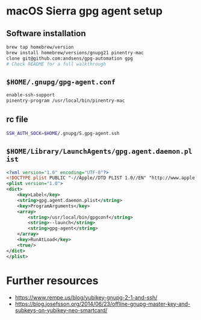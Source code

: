 # macOS Sierra gpg agent setup #

## Software installation ##

```sh
brew tap homebrew/version
brew install homebrew/versions/gnupg21 pinentry-mac
clone git@github.com:andsens/gpg-automation gpg
# Check README for a full walkthrough
```

## `$HOME/.gnupg/gpg-agent.conf` ##
```sh
enable-ssh-support
pinentry-program /usr/local/bin/pinentry-mac
```

## rc file ##
```sh
SSH_AUTH_SOCK=$HOME/.gnupg/S.gpg-agent.ssh
```

## `$HOME/Library/LaunchAgents/gpg.agent.daemon.plist` ##
```xml
<?xml version="1.0" encoding="UTF-8"?>
<!DOCTYPE plist PUBLIC "-//Apple//DTD PLIST 1.0//EN" "http://www.apple.com/DTDs/PropertyList-1.0.dtd">
<plist version="1.0">
<dict>
	<key>Label</key>
	<string>gpg.agent.daemon.plist</string>
	<key>ProgramArguments</key>
	<array>
		<string>/usr/local/bin/gpgconf</string>
		<string>--launch</string>
		<string>gpg-agent</string>
	</array>
	<key>RunAtLoad</key>
	<true/>
</dict>
</plist>
```

# Further resources #

* https://www.rempe.us/blog/yubikey-gnupg-2-1-and-ssh/
* https://blog.josefsson.org/2014/06/23/offline-gnupg-master-key-and-subkeys-on-yubikey-neo-smartcard/
